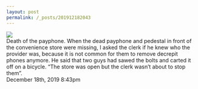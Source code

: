 ```yaml
---
layout: post
permalink: /_posts/201912182043
---
```


<img src="/images/blog/189750876724.jpg"/>
<div class="caption">Death of the payphone. When the dead payphone and pedestal in front of the convenience store were missing, I asked the clerk if he knew who the provider was, because it is not common for them to remove decrepit phones anymore. He said that two guys had sawed the bolts and carted it off on a bicycle. &ldquo;The store was open but the clerk wasn&rsquo;t about to stop them&rdquo;.

 </div>

<div id="footer">
<span id="timestamp"> December 18th, 2019 8:43pm </span>
</div>
